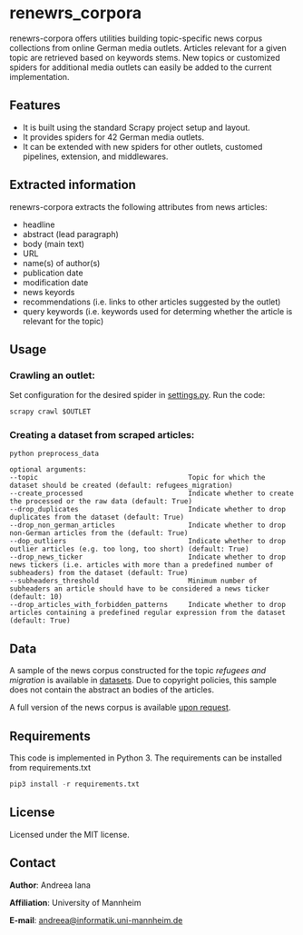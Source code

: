 # renewrs_corpora
<!-- Topic-specific news corpus collection from German media outlets for the ReNewRS project. -->

renewrs-corpora offers utilities building topic-specific news corpus collections from online German media outlets. Articles relevant for a given topic are retrieved based on keywords stems. New topics or customized spiders for additional media outlets can easily be added to the current implementation.

## Features
- It is built using the standard Scrapy project setup and layout.
- It provides spiders for 42 German media outlets.
- It can be extended with new spiders for other outlets, customed pipelines, extension, and middlewares.

## Extracted information
renewrs-corpora extracts the following attributes from news articles:
- headline
- abstract (lead paragraph)
- body (main text)
- URL
- name(s) of author(s)
- publication date
- modification date
- news keyords
- recommendations (i.e. links to other articles suggested by the outlet)
- query keywords (i.e. keywords used for determing whether the article is relevant for the topic)

## Usage

### Crawling an outlet:
Set configuration for the desired spider in [settings.py](./news_crawler/settings.py). Run the code: 

```python
scrapy crawl $OUTLET
```

### Creating a dataset from scraped articles:
```
python preprocess_data 

optional arguments:
--topic                                     Topic for which the dataset should be created (default: refugees_migration)
--create_processed                          Indicate whether to create the processed or the raw data (default: True)
--drop_duplicates                           Indicate whether to drop duplicates from the dataset (default: True)
--drop_non_german_articles                  Indicate whether to drop non-German articles from the (default: True)
--dop_outliers                              Indicate whether to drop outlier articles (e.g. too long, too short) (default: True)
--drop_news_ticker                          Indicate whether to drop news tickers (i.e. articles with more than a predefined number of subheaders) from the dataset (default: True)
--subheaders_threshold                      Minimum number of subheaders an article should have to be considered a news ticker (default: 10)
--drop_articles_with_forbidden_patterns     Indicate whether to drop articles containing a predefined regular expression from the dataset (default: True)
```

## Data
A sample of the news corpus constructed for the topic *refugees and migration* is available in [datasets](./data/datasets). Due to copyright policies, this sample does not contain the abstract an bodies of the articles. 

A full version of the news corpus is available [upon request](mailto:andreea@informatik.uni-mannheim.de).

## Requirements
This code is implemented in Python 3. The requirements can be installed from requirements.txt


```python
pip3 install -r requirements.txt
```

## License
Licensed under the MIT license.

## Contact
**Author**: Andreea Iana

**Affiliation**: University of Mannheim

**E-mail**: andreea@informatik.uni-mannheim.de
